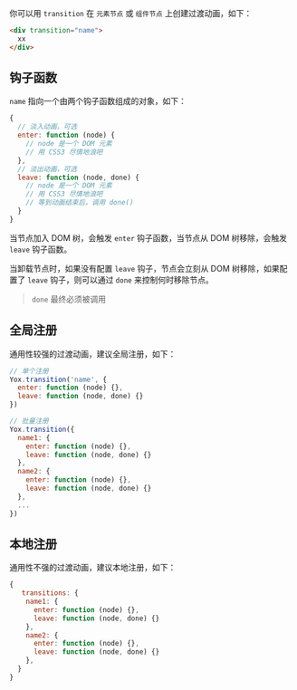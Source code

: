 
你可以用 `transition` 在 `元素节点` 或 `组件节点` 上创建过渡动画，如下：

```html
<div transition="name">
  xx
</div>
```

## 钩子函数

`name` 指向一个由两个钩子函数组成的对象，如下：

```js
{
  // 淡入动画，可选
  enter: function (node) {
    // node 是一个 DOM 元素
    // 用 CSS3 尽情地浪吧
  },
  // 淡出动画，可选
  leave: function (node, done) {
    // node 是一个 DOM 元素
    // 用 CSS3 尽情地浪吧
    // 等到动画结束后，调用 done()
  }
}
```

当节点加入 DOM 树，会触发 `enter` 钩子函数，当节点从 DOM 树移除，会触发 `leave` 钩子函数。

当卸载节点时，如果没有配置 `leave` 钩子，节点会立刻从 DOM 树移除，如果配置了 `leave` 钩子，则可以通过 `done` 来控制何时移除节点。

> `done` 最终必须被调用

## 全局注册

通用性较强的过渡动画，建议全局注册，如下：

```js
// 单个注册
Yox.transition('name', {
  enter: function (node) {},
  leave: function (node, done) {}
})

// 批量注册
Yox.transition({
  name1: {
    enter: function (node) {},
    leave: function (node, done) {}
  },
  name2: {
    enter: function (node) {},
    leave: function (node, done) {}
  },
  ...
})
```

## 本地注册

通用性不强的过渡动画，建议本地注册，如下：

```js
{
   transitions: {
    name1: {
      enter: function (node) {},
      leave: function (node, done) {}
    },
    name2: {
      enter: function (node) {},
      leave: function (node, done) {}
    },
  }
}
```

